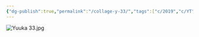 ```yaml
---
{"dg-publish":true,"permalink":"/collage-y-33/","tags":["c/2019","c/YT","c/face","c/woman","c/flower","c/pattern","c/red","c/purple"],"created":"2024-02-21T20:51:10.203-05:00","updated":"2024-02-21T20:51:58.261-05:00"}
---
```



![Yuuka 33.jpg](/img/user/MEDIA/Yuuka%2033.jpg)